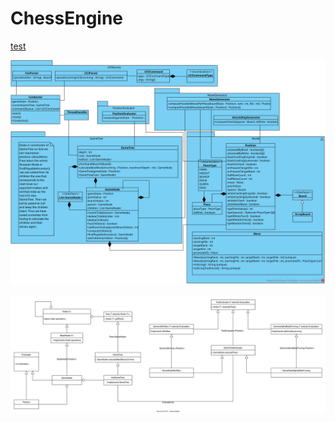 # ChessEngine

[test](https://github.com/tk1/ChessEngine/raw/Embed-Class-Diagram-Into-Readme/DetailedArchitecture_2022.07.14.svg)

![Class Diagram](DetailedArchitecture_2022.07.14.svg)

![Class Diagram](ClassDiagramGameTree08_08_22.drawio.svg)
